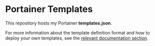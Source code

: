 # Portainer Templates

This repository hosts my Portainer **templates.json**.

For more information about the template definition format and how to deploy your own templates, see the [relevant documentation section](https://documentation.portainer.io/v2.0/templates/deploy_stack/).
